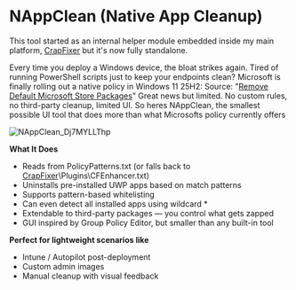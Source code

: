 # NAppClean (Native App Cleanup)
This tool started as an internal helper module embedded inside my main platform, [CrapFixer](https://github.com/builtbybel/CrapFixer) but it's now fully standalone. 

Every time you deploy a Windows device, the bloat strikes again. Tired of running PowerShell scripts just to keep your endpoints clean?
Microsoft is finally rolling out a native policy in Windows 11 25H2:
Source: "[Remove Default Microsoft Store Packages](https://patchmypc.com/blog/remove-default-microsoft-store-packages/)"
Great news but limited. No custom rules, no third-party cleanup, limited UI.
So heres NAppClean, the smallest possible UI tool that does more than what Microsofts policy currently offers

![NAppClean_Dj7MYLLThp](https://github.com/user-attachments/assets/872fa8a6-fa54-4adb-8f8d-5a702859034a)

**What It Does**
- Reads from PolicyPatterns.txt (or falls back to [CrapFixer](https://github.com/builtbybel/CrapFixer)\Plugins\CFEnhancer.txt)
-  Uninstalls pre-installed UWP apps based on match patterns
-  Supports pattern-based whitelisting
-   Can even detect all installed apps using wildcard *
-   Extendable to third-party packages — you control what gets zapped
-   GUI inspired by Group Policy Editor, but smaller than any built-in tool

**Perfect for lightweight scenarios like**
- Intune / Autopilot post-deployment
- Custom admin images
- Manual cleanup with visual feedback


